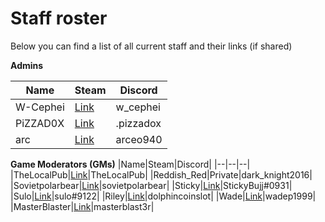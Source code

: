 # Staff roster

Below you can find a list of all current staff and their links (if shared)

**Admins**

|Name|Steam|Discord|
|--|--|--|
|W-Cephei|[Link](https://steamcommunity.com/id/vymajoris/)|w_cephei| 
|PiZZAD0X|[Link](https://steamcommunity.com/id/PiZZAD0X/)|.pizzadox| 
|arc|[Link](https://steamcommunity.com/profiles/76561197967191835/)|arceo940| 

**Game Moderators (GMs)**
|Name|Steam|Discord|
|--|--|--|
|TheLocalPub|[Link](https://steamcommunity.com/id/TheLocalPub/)|TheLocalPub|
|Reddish_Red|Private|dark_knight2016| 
|Sovietpolarbear|[Link](https://steamcommunity.com/profiles/76561198005813406)|sovietpolarbear| 
|Sticky|[Link](https://steamcommunity.com/id/StickyBujj/)|StickyBujj#0931| 
|Sulo|[Link](https://steamcommunity.com/profiles/76561197974294846/)|sulo#9122| 
|Riley|[Link](https://steamcommunity.com/profiles/76561198030089572)|dolphincoinslot|
|Wade|[Link](https://steamcommunity.com/id/WadeP1999/)|wadep1999|
|MasterBlaster|[Link](https://steamcommunity.com/profiles/76561198047737593/)|masterblast3r| 